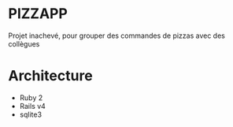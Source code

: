 # PIZZAPP

Projet inachevé, pour grouper des commandes de pizzas avec des collègues

# Architecture

* Ruby 2
* Rails v4
* sqlite3
